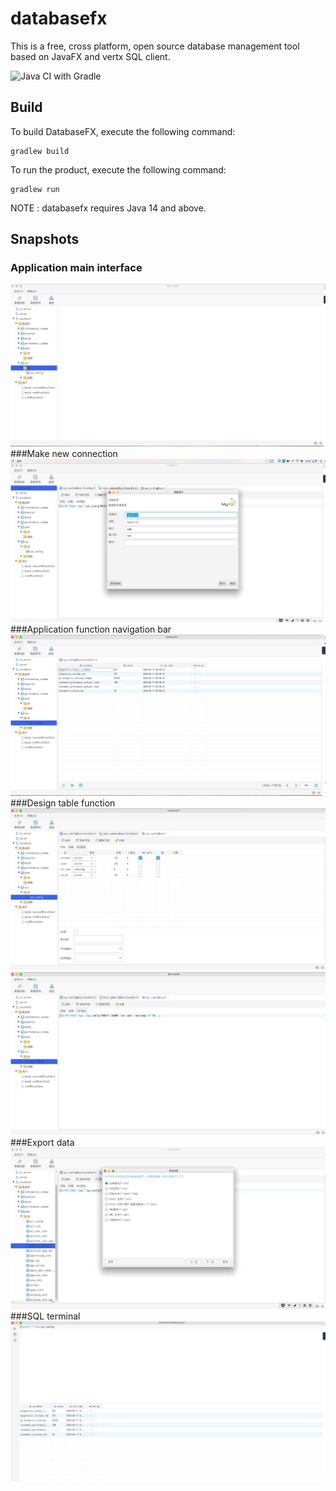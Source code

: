 # databasefx

This is a free, cross platform, open source database management tool based on JavaFX and vertx SQL client.

![Java CI with Gradle](https://github.com/databasefx/databasefx/workflows/Java%20CI%20with%20Gradle/badge.svg)

## Build
To build DatabaseFX, execute the following command:
```
gradlew build
```
To run the product, execute the following command:
```
gradlew run
```
NOTE : databasefx requires Java 14 and above.

## Snapshots
### Application main interface
![Travis CI](./SNAPSHOTS/a.png)
###Make new connection
![Travis CI](./SNAPSHOTS/e.png)
###Application function navigation bar
![Travis CI](./SNAPSHOTS/b.png)
###Design table function
![Travis CI](./SNAPSHOTS/c.png)
![Travis CI](./SNAPSHOTS/d.png)
###Export data
![Travis CI](./SNAPSHOTS/f.png)
###SQL terminal
![Travis CI](./SNAPSHOTS/g.png)


